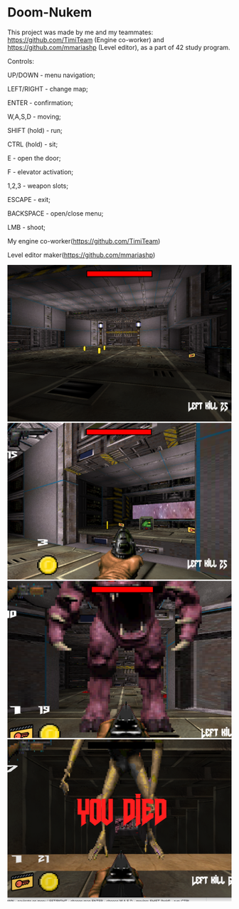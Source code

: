# Doom-Nukem

This project was made by me and my teammates: https://github.com/TimiTeam (Engine co-worker) and https://github.com/mmariashp (Level editor), as a part of 42 study program.

Controls:

UP/DOWN - menu navigation;

LEFT/RIGHT - change map;

ENTER - confirmation;

W,A,S,D - moving;

SHIFT (hold) - run;

CTRL (hold) - sit;

E - open the door;

F - elevator activation;

1,2,3 - weapon slots;

ESCAPE - exit;

BACKSPACE - open/close menu;

LMB - shoot;

My engine co-worker(https://github.com/TimiTeam)

Level editor maker(https://github.com/mmariashp)


<img src="room1.png" alt="room"/>

<img src="door2.png" alt="room"/>

<img src="enemy.png" alt="room"/>

<img src="die.png" alt="room"/>
